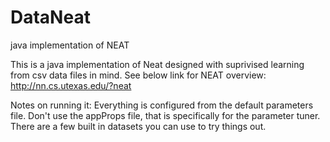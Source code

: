 # DataNeat
java implementation of NEAT

This is a java implementation of Neat designed with suprivised learning from csv data files in mind.
See below link for NEAT overview:
http://nn.cs.utexas.edu/?neat

Notes on running it:
Everything is configured from the default parameters file.  Don't use the appProps file, that is specifically for the parameter tuner.
There are a few built in datasets you can use to try things out.
